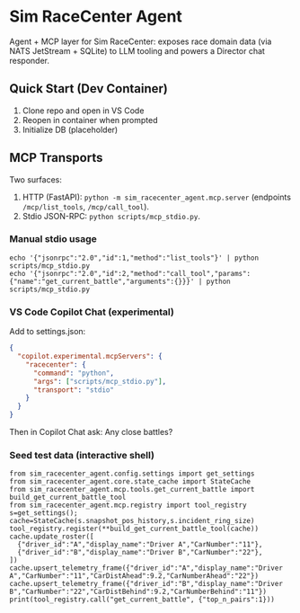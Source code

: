 # Sim RaceCenter Agent

Agent + MCP layer for Sim RaceCenter: exposes race domain data (via NATS JetStream + SQLite) to LLM tooling and powers a Director chat responder.

## Quick Start (Dev Container)

1. Clone repo and open in VS Code
2. Reopen in container when prompted
3. Initialize DB (placeholder)

## MCP Transports

Two surfaces:

1. HTTP (FastAPI): `python -m sim_racecenter_agent.mcp.server` (endpoints `/mcp/list_tools`, `/mcp/call_tool`).
2. Stdio JSON-RPC: `python scripts/mcp_stdio.py`.

### Manual stdio usage

```
echo '{"jsonrpc":"2.0","id":1,"method":"list_tools"}' | python scripts/mcp_stdio.py
echo '{"jsonrpc":"2.0","id":2,"method":"call_tool","params":{"name":"get_current_battle","arguments":{}}}' | python scripts/mcp_stdio.py
```

### VS Code Copilot Chat (experimental)

Add to settings.json:
```json
{
  "copilot.experimental.mcpServers": {
    "racecenter": {
      "command": "python",
      "args": ["scripts/mcp_stdio.py"],
      "transport": "stdio"
    }
  }
}
```
Then in Copilot Chat ask: Any close battles?

### Seed test data (interactive shell)

```
from sim_racecenter_agent.config.settings import get_settings
from sim_racecenter_agent.core.state_cache import StateCache
from sim_racecenter_agent.mcp.tools.get_current_battle import build_get_current_battle_tool
from sim_racecenter_agent.mcp.registry import tool_registry
s=get_settings(); cache=StateCache(s.snapshot_pos_history,s.incident_ring_size)
tool_registry.register(**build_get_current_battle_tool(cache))
cache.update_roster([
  {"driver_id":"A","display_name":"Driver A","CarNumber":"11"},
  {"driver_id":"B","display_name":"Driver B","CarNumber":"22"},
])
cache.upsert_telemetry_frame({"driver_id":"A","display_name":"Driver A","CarNumber":"11","CarDistAhead":9.2,"CarNumberAhead":"22"})
cache.upsert_telemetry_frame({"driver_id":"B","display_name":"Driver B","CarNumber":"22","CarDistBehind":9.2,"CarNumberBehind":"11"})
print(tool_registry.call("get_current_battle", {"top_n_pairs":1}))
```

